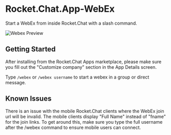 # Rocket.Chat.App-WebEx
Start a WebEx from inside Rocket.Chat with a slash command.

![Webex Preview](https://apps.rocketbooster.net/images/webex_02.png)

## Getting Started
After installing from the Rocket.Chat Apps marketplace, please make sure you fill out the "Customize company" section in the App Details screen.

Type `/webex` or `/webex username` to start a webex in a group or direct message.

## Known Issues
There is an issue with the mobile Rocket.Chat clients where the WebEx join url will be invalid. The mobile clients display "Full Name" instead of "fname" for the join links. To get around this, make sure you type the full username after the /webex command to ensure mobile users can connect. 


